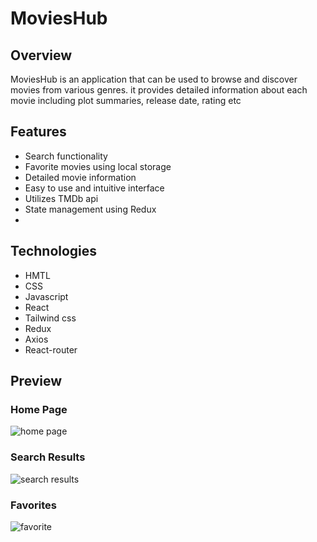<h1>
  MoviesHub
</h1>

## Overview

MoviesHub is an application that can be used to browse and discover movies from various genres. it provides detailed information about each movie including plot summaries, release date, rating etc

## Features

<ul>
  <li>Search functionality</li>
  <li>Favorite movies using local storage</li>
  <li>Detailed movie information</li>
  <li>Easy to use and intuitive interface</li>
  <li>Utilizes TMDb api</li>
  <li>State management using Redux<li>
</ul>

## Technologies

<ul>
  <li>HMTL</li>
  <li>CSS</li>
  <li>Javascript</li>
  <li>React</li>
  <li>Tailwind css</li>
  <li>Redux</li>
  <li>Axios</li>
  <li>React-router</li>
</ul>

## Preview

<h3>Home Page</h3>
<img alt="home page" src="https://github.com/shakir-xcode/movies-app/assets/125987776/819c60dc-a251-4de3-bbf8-2324c6a0cc63" />

<h3>Search Results</h3>
<img alt="search results" src="https://github.com/shakir-xcode/movies-app/assets/125987776/49c9eb4f-fe3b-4e4b-bc34-a02ce2a505b9" />

<h3>Favorites</h3> 
<img alt="favorite" src="https://github.com/shakir-xcode/movies-app/assets/125987776/a26d97a2-7ef4-48fb-80c4-1b777ce8136d" />

